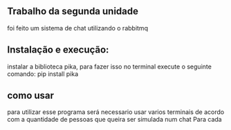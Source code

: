 
## Trabalho da segunda unidade
  foi feito um sistema de chat utilizando o rabbitmq
## Instalação e execução:
  instalar a biblioteca pika, para fazer isso no terminal execute o seguinte comando:
  pip install pika
  
## como usar
  para utilizar esse programa será necessario usar varios terminais de acordo com a quantidade de pessoas que queira ser simulada num chat
  Para cada
